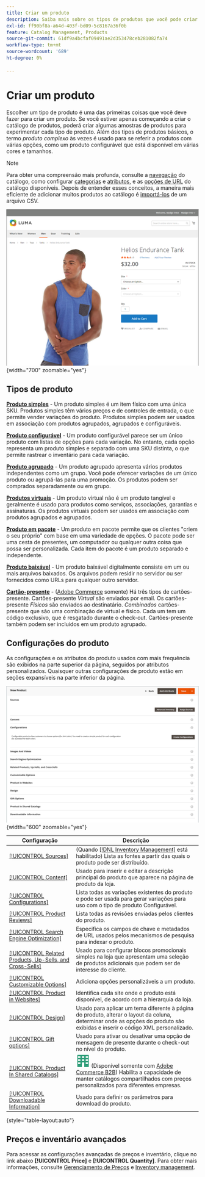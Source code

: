 ```yaml
---
title: Criar um produto
description: Saiba mais sobre os tipos de produtos que você pode criar para o catálogo.
exl-id: ff90bf8a-a64d-403f-bd09-5c8167a36f0b
feature: Catalog Management, Products
source-git-commit: 61df9a4bcfaf09491ae2d353478ceb281082fa74
workflow-type: tm+mt
source-wordcount: '689'
ht-degree: 0%

---
```


# Criar um produto

Escolher um tipo de produto é uma das primeiras coisas que você deve fazer para criar um produto. Se você estiver apenas começando a criar o catálogo de produtos, poderá criar algumas amostras de produtos para experimentar cada tipo de produto. Além dos tipos de produtos básicos, o termo _produto complexo_ às vezes é usado para se referir a produtos com várias opções, como um produto configurável que está disponível em várias cores e tamanhos.

>[!NOTE]
>
>Para obter uma compreensão mais profunda, consulte a [navegação](navigation.md) do catálogo, como configurar [categorias](categories.md) e [atributos](product-attributes.md), e as [opções de URL](catalog-urls.md) do catálogo disponíveis. Depois de entender esses conceitos, a maneira mais eficiente de adicionar muitos produtos ao catálogo é [importá-los](../systems/data-import.md) de um arquivo CSV.

![Página do produto na loja](./assets/storefront-product-page.png){width="700" zoomable="yes"}

## Tipos de produto

**[Produto simples](product-create-simple.md)** - Um produto simples é um item físico com uma única SKU. Produtos simples têm vários preços e de controles de entrada, o que permite vender variações do produto. Produtos simples podem ser usados em associação com produtos agrupados, agrupados e configuráveis.

**[Produto configurável](product-create-configurable.md)** - Um produto configurável parece ser um único produto com listas de opções para cada variação. No entanto, cada opção representa um produto simples e separado com uma SKU distinta, o que permite rastrear o inventário para cada variação.

**[Produto agrupado](product-create-grouped.md)** - Um produto agrupado apresenta vários produtos independentes como um grupo. Você pode oferecer variações de um único produto ou agrupá-las para uma promoção. Os produtos podem ser comprados separadamente ou em grupo.

**[Produtos virtuais](product-create-virtual.md)** - Um produto virtual não é um produto tangível e geralmente é usado para produtos como serviços, associações, garantias e assinaturas. Os produtos virtuais podem ser usados em associação com produtos agrupados e agrupados.

**[Produto em pacote](product-create-bundle.md)** - Um produto em pacote permite que os clientes &quot;criem o seu próprio&quot; com base em uma variedade de opções. O pacote pode ser uma cesta de presentes, um computador ou qualquer outra coisa que possa ser personalizada. Cada item do pacote é um produto separado e independente.

**[Produto baixável](product-create-downloadable.md)** - Um produto baixável digitalmente consiste em um ou mais arquivos baixados. Os arquivos podem residir no servidor ou ser fornecidos como URLs para qualquer outro servidor.

**[Cartão-presente](product-gift-card-create.md)** - ([Adobe Commerce](../landing/home.md#product-editions) somente) Há três tipos de cartões-presente. Cartões-presente _Virtual_ são enviados por email. Os cartões-presente _Físicos_ são enviados ao destinatário. _Combinados_ cartões-presente que são uma combinação de virtual e físico. Cada um tem um código exclusivo, que é resgatado durante o check-out. Cartões-presente também podem ser incluídos em um produto agrupado.

## Configurações do produto

As configurações e os atributos do produto usados com mais frequência são exibidos na parte superior da página, seguidos por atributos personalizados. Quaisquer outras configurações de produto estão em seções expansíveis na parte inferior da página.

![Configurações do produto](./assets/product-settings.png){width="600" zoomable="yes"}

| Configuração | Descrição |
|--- |--- |
| [[!UICONTROL Sources]](../inventory-management/sources-assign-per-product.md) | (Quando [[!DNL Inventory Management]](../inventory-management/introduction.md) está habilitado) Lista as fontes a partir das quais o produto pode ser distribuído. |
| [[!UICONTROL Content]](product-content.md) | Usado para inserir e editar a descrição principal do produto que aparece na página de produto da loja. |
| [[!UICONTROL Configurations]](product-configurations.md) | Lista todas as variações existentes do produto e pode ser usada para gerar variações para uso com o tipo de produto Configurável. |
| [[!UICONTROL Product Reviews]](settings-advanced-product-reviews.md) | Lista todas as revisões enviadas pelos clientes do produto. |
| [[!UICONTROL Search Engine Optimization]](product-search-engine-optimization.md) | Especifica os campos de chave e metadados de URL usados pelos mecanismos de pesquisa para indexar o produto. |
| [[!UICONTROL Related Products, Up-Sells, and Cross-Sells]](related-products-up-sells-cross-sells.md) | Usado para configurar blocos promocionais simples na loja que apresentam uma seleção de produtos adicionais que podem ser de interesse do cliente. |
| [[!UICONTROL Customizable Options]](settings-advanced-custom-options.md) | Adiciona opções personalizáveis a um produto. |
| [[!UICONTROL Product in Websites]](settings-basic-websites.md) | Identifica cada site onde o produto está disponível, de acordo com a hierarquia da loja. |
| [[!UICONTROL Design]](settings-advanced-design.md) | Usado para aplicar um tema diferente à página do produto, alterar o layout da coluna, determinar onde as opções do produto são exibidas e inserir o código XML personalizado. |
| [[!UICONTROL Gift options]](product-gift-options.md) | Usado para ativar ou desativar uma opção de mensagem de presente durante o check-out no nível do produto. |
| [[!UICONTROL Product In Shared Catalogs]](../b2b/catalog-shared.md) | ![Adobe Commerce B2B](../assets/b2b.svg) (Disponível somente com [Adobe Commerce B2B](../b2b/introduction.md)) Habilita a capacidade de manter catálogos compartilhados com preços personalizados para diferentes empresas. |
| [[!UICONTROL Downloadable Information]](product-create-downloadable.md#step-5-complete-the-downloadable-information) | Usado para definir os parâmetros para download do produto. |

{style="table-layout:auto"}

## Preços e inventário avançados

Para acessar as configurações avançadas de preços e inventário, clique no link abaixo **[!UICONTROL Price]** e **[!UICONTROL Quantity]**. Para obter mais informações, consulte [Gerenciamento de Preços](pricing-advanced.md) e [Inventory management](../inventory-management/introduction.md).
